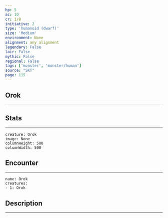 ```yaml
---
hp: 5
ac: 10
cr: 1/8
initiative: 2
type: 'humanoid (dwarf)'    
size: 'Medium'
environment: None
alignment: any alignment
legendary: False
lair: False
mythic: False
regional: False
tags: ['monster', 'monster/human']
source: "SKT"
page: 115
---
```


## Orok
---



## Stats
---

```statblock
creature: Orok
image: None
columnHeight: 500
columnWidth: 500
```

## Encounter
---

```encounter-table
name: Orok
creatures:
- 1: Orok
```

## Description
---




